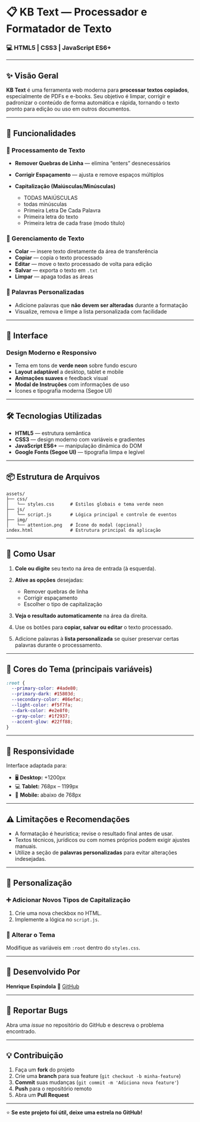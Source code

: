 # 📋 KB Text — Processador e Formatador de Texto

### 💻 HTML5 | CSS3 | JavaScript ES6+

---

## ✨ Visão Geral

**KB Text** é uma ferramenta web moderna para **processar textos copiados**, especialmente de PDFs e e-books.
Seu objetivo é limpar, corrigir e padronizar o conteúdo de forma automática e rápida, tornando o texto pronto para edição ou uso em outros documentos.

---

## 🚀 Funcionalidades

### 🔧 Processamento de Texto

* **Remover Quebras de Linha** — elimina “enters” desnecessários
* **Corrigir Espaçamento** — ajusta e remove espaços múltiplos
* **Capitalização (Maiúsculas/Minúsculas)**

  * TODAS MAIÚSCULAS
  * todas minúsculas
  * Primeira Letra De Cada Palavra
  * Primeira letra do texto
  * Primeira letra de cada frase (modo título)

### 💾 Gerenciamento de Texto

* **Colar** — insere texto diretamente da área de transferência
* **Copiar** — copia o texto processado
* **Editar** — move o texto processado de volta para edição
* **Salvar** — exporta o texto em `.txt`
* **Limpar** — apaga todas as áreas

### 🧠 Palavras Personalizadas

* Adicione palavras que **não devem ser alteradas** durante a formatação
* Visualize, remova e limpe a lista personalizada com facilidade

---

## 🎨 Interface

### Design Moderno e Responsivo

* Tema em tons de **verde neon** sobre fundo escuro
* **Layout adaptável** a desktop, tablet e mobile
* **Animações suaves** e feedback visual
* **Modal de Instruções** com informações de uso
* Ícones e tipografia moderna (Segoe UI)

---

## 🛠️ Tecnologias Utilizadas

* **HTML5** — estrutura semântica
* **CSS3** — design moderno com variáveis e gradientes
* **JavaScript ES6+** — manipulação dinâmica do DOM
* **Google Fonts (Segoe UI)** — tipografia limpa e legível

---

## 📦 Estrutura de Arquivos

```
assets/
├── css/
│   └── styles.css      # Estilos globais e tema verde neon
├── js/
│   └── script.js       # Lógica principal e controle de eventos
├── img/
│   └── attention.png   # Ícone do modal (opcional)
index.html              # Estrutura principal da aplicação
```

---

## 🎯 Como Usar

1. **Cole ou digite** seu texto na área de entrada (à esquerda).
2. **Ative as opções** desejadas:

   * Remover quebras de linha
   * Corrigir espaçamento
   * Escolher o tipo de capitalização
3. **Veja o resultado automaticamente** na área da direita.
4. Use os botões para **copiar, salvar ou editar** o texto processado.
5. Adicione palavras à **lista personalizada** se quiser preservar certas palavras durante o processamento.

---

## 🌈 Cores do Tema (principais variáveis)

```css
:root {
  --primary-color: #4ade80;
  --primary-dark: #15803d;
  --secondary-color: #86efac;
  --light-color: #f5f7fa;
  --dark-color: #e2e8f0;
  --gray-color: #1f2937;
  --accent-glow: #22ff88;
}
```

---

## 📱 Responsividade

Interface adaptada para:

* 🖥️ **Desktop:** +1200px
* 💻 **Tablet:** 768px – 1199px
* 📱 **Mobile:** abaixo de 768px

---

## ⚠️ Limitações e Recomendações

* A formatação é heurística; revise o resultado final antes de usar.
* Textos técnicos, jurídicos ou com nomes próprios podem exigir ajustes manuais.
* Utilize a seção de **palavras personalizadas** para evitar alterações indesejadas.

---

## 🔧 Personalização

### ➕ Adicionar Novos Tipos de Capitalização

1. Crie uma nova checkbox no HTML.
2. Implemente a lógica no `script.js`.

### 🎨 Alterar o Tema

Modifique as variáveis em `:root` dentro do `styles.css`.

---

## 👥 Desenvolvido Por

**Henrique Espindola**
🔗 [GitHub](https://github.com/henrixpindola)

---

## 🐛 Reportar Bugs

Abra uma *issue* no repositório do GitHub e descreva o problema encontrado.

---

## 💡 Contribuição

1. Faça um **fork** do projeto
2. Crie uma **branch** para sua feature (`git checkout -b minha-feature`)
3. **Commit** suas mudanças (`git commit -m 'Adiciona nova feature'`)
4. **Push** para o repositório remoto
5. Abra um **Pull Request**

---

⭐ **Se este projeto foi útil, deixe uma estrela no GitHub!**